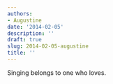 ```yaml
---
authors:
- Augustine
date: '2014-02-05'
description: ''
draft: true
slug: 2014-02-05-augustine
title: ''
---
```

Singing belongs to one who loves.



